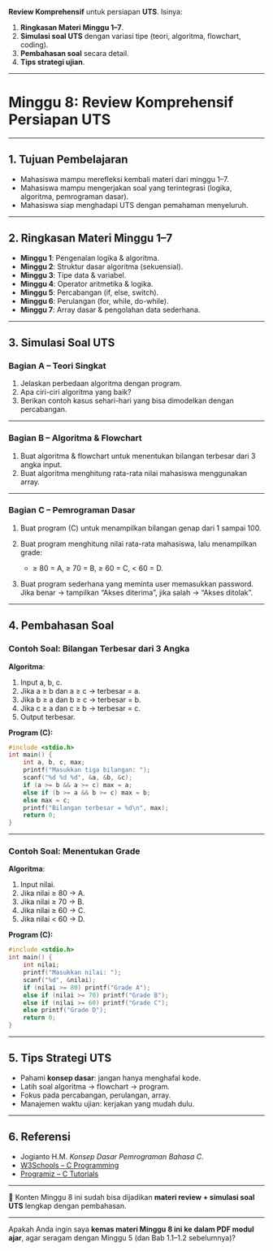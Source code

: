 **Review Komprehensif** untuk persiapan **UTS**. Isinya:

1. **Ringkasan Materi Minggu 1–7**.
2. **Simulasi soal UTS** dengan variasi tipe (teori, algoritma, flowchart, coding).
3. **Pembahasan soal** secara detail.
4. **Tips strategi ujian**.

---

# **Minggu 8: Review Komprehensif Persiapan UTS**

---

## 1. Tujuan Pembelajaran

* Mahasiswa mampu merefleksi kembali materi dari minggu 1–7.
* Mahasiswa mampu mengerjakan soal yang terintegrasi (logika, algoritma, pemrograman dasar).
* Mahasiswa siap menghadapi UTS dengan pemahaman menyeluruh.

---

## 2. Ringkasan Materi Minggu 1–7

* **Minggu 1**: Pengenalan logika & algoritma.
* **Minggu 2**: Struktur dasar algoritma (sekuensial).
* **Minggu 3**: Tipe data & variabel.
* **Minggu 4**: Operator aritmetika & logika.
* **Minggu 5**: Percabangan (if, else, switch).
* **Minggu 6**: Perulangan (for, while, do-while).
* **Minggu 7**: Array dasar & pengolahan data sederhana.

---

## 3. Simulasi Soal UTS

### **Bagian A – Teori Singkat**

1. Jelaskan perbedaan algoritma dengan program.
2. Apa ciri-ciri algoritma yang baik?
3. Berikan contoh kasus sehari-hari yang bisa dimodelkan dengan percabangan.

---

### **Bagian B – Algoritma & Flowchart**

1. Buat algoritma & flowchart untuk menentukan bilangan terbesar dari 3 angka input.
2. Buat algoritma menghitung rata-rata nilai mahasiswa menggunakan array.

---

### **Bagian C – Pemrograman Dasar**

1. Buat program (C) untuk menampilkan bilangan genap dari 1 sampai 100.
2. Buat program menghitung nilai rata-rata mahasiswa, lalu menampilkan grade:

   * ≥ 80 = A, ≥ 70 = B, ≥ 60 = C, < 60 = D.
3. Buat program sederhana yang meminta user memasukkan password. Jika benar → tampilkan “Akses diterima”, jika salah → “Akses ditolak”.

---

## 4. Pembahasan Soal

### Contoh Soal: Bilangan Terbesar dari 3 Angka

**Algoritma**:

1. Input a, b, c.
2. Jika a ≥ b dan a ≥ c → terbesar = a.
3. Jika b ≥ a dan b ≥ c → terbesar = b.
4. Jika c ≥ a dan c ≥ b → terbesar = c.
5. Output terbesar.

**Program (C):**

```c
#include <stdio.h>
int main() {
    int a, b, c, max;
    printf("Masukkan tiga bilangan: ");
    scanf("%d %d %d", &a, &b, &c);
    if (a >= b && a >= c) max = a;
    else if (b >= a && b >= c) max = b;
    else max = c;
    printf("Bilangan terbesar = %d\n", max);
    return 0;
}
```

---

### Contoh Soal: Menentukan Grade

**Algoritma**:

1. Input nilai.
2. Jika nilai ≥ 80 → A.
3. Jika nilai ≥ 70 → B.
4. Jika nilai ≥ 60 → C.
5. Jika nilai < 60 → D.

**Program (C):**

```c
#include <stdio.h>
int main() {
    int nilai;
    printf("Masukkan nilai: ");
    scanf("%d", &nilai);
    if (nilai >= 80) printf("Grade A");
    else if (nilai >= 70) printf("Grade B");
    else if (nilai >= 60) printf("Grade C");
    else printf("Grade D");
    return 0;
}
```

---

## 5. Tips Strategi UTS

* Pahami **konsep dasar**: jangan hanya menghafal kode.
* Latih soal algoritma → flowchart → program.
* Fokus pada percabangan, perulangan, array.
* Manajemen waktu ujian: kerjakan yang mudah dulu.

---

## 6. Referensi

* Jogianto H.M. *Konsep Dasar Pemrograman Bahasa C*.
* [W3Schools – C Programming](https://www.w3schools.com/c/c_intro.php)
* [Programiz – C Tutorials](https://www.programiz.com/c-programming)

---

📌 Konten Minggu 8 ini sudah bisa dijadikan **materi review + simulasi soal UTS** lengkap dengan pembahasan.

---

Apakah Anda ingin saya **kemas materi Minggu 8 ini ke dalam PDF modul ajar**, agar seragam dengan Minggu 5 (dan Bab 1.1–1.2 sebelumnya)?
